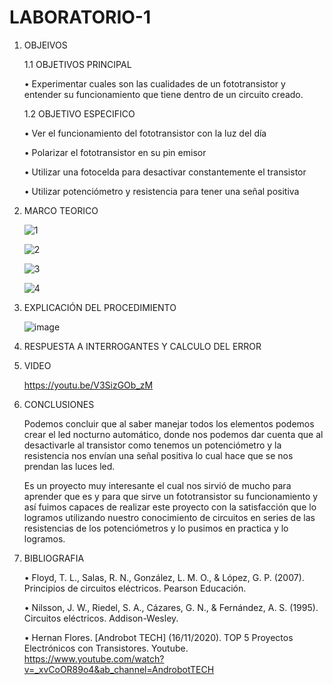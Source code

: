 # LABORATORIO-1
1. OBJEIVOS

    1.1 OBJETIVOS PRINCIPAL

    •	Experimentar cuales son las cualidades de un fototransistor y entender su funcionamiento que tiene dentro de un circuito creado.
    
     1.2 OBJETIVO ESPECIFICO
     
    •	Ver el funcionamiento del fototransistor con la luz del día
        
    •	Polarizar el fototransistor en su pin emisor
        
    •	Utilizar una fotocelda para desactivar constantemente el transistor
        
    •	Utilizar potenciómetro y resistencia para tener una señal positiva

2. MARCO TEORICO

    ![1](https://user-images.githubusercontent.com/116808294/204513997-86085fd2-21e2-4330-8a60-74963c848c6e.jpeg)
    
    ![2](https://user-images.githubusercontent.com/116808294/204514060-3129bb99-8b70-4c9e-89ac-7c9319ca7b27.jpeg)

    ![3](https://user-images.githubusercontent.com/116808294/204514151-698c5e0e-21c7-49d6-bbb2-e8c46f38ef00.jpeg)

    ![4](https://user-images.githubusercontent.com/116808294/204514099-acdd4c6d-dc59-4435-9345-a07365598b2d.jpeg)

3. EXPLICACIÓN DEL PROCEDIMIENTO
    
    ![image](https://user-images.githubusercontent.com/116808294/205786451-06065cd0-523b-48f2-80ce-9cc1c0220d37.png)

4. RESPUESTA A INTERROGANTES Y CALCULO DEL ERROR

5. VIDEO

    https://youtu.be/V3SizGOb_zM

6. CONCLUSIONES

    Podemos concluir que al saber manejar todos los elementos podemos crear el led nocturno automático, donde nos podemos dar cuenta que al desactivarle al transistor como tenemos un potenciómetro y la resistencia nos envían una señal positiva lo cual hace que se nos prendan las luces led.

    Es un proyecto muy interesante el cual nos sirvió de mucho para aprender que es y para que sirve un fototransistor su funcionamiento y así fuimos capaces de realizar este proyecto con la satisfacción que lo logramos utilizando nuestro conocimiento de circuitos en series de las resistencias de los potenciómetros y lo pusimos en practica y lo logramos.
    
7. BIBLIOGRAFIA
    
    • Floyd, T. L., Salas, R. N., González, L. M. O., & López, G. P. (2007). Principios de circuitos eléctricos. Pearson Educación.
    
    • Nilsson, J. W., Riedel, S. A., Cázares, G. N., & Fernández, A. S. (1995). Circuitos eléctricos. Addison-Wesley.
    
    • Hernan Flores. [Androbot TECH] (16/11/2020). TOP 5 Proyectos Electrónicos con Transistores. Youtube. https://www.youtube.com/watch?v=_xvCoOR89o4&ab_channel=AndrobotTECH 
